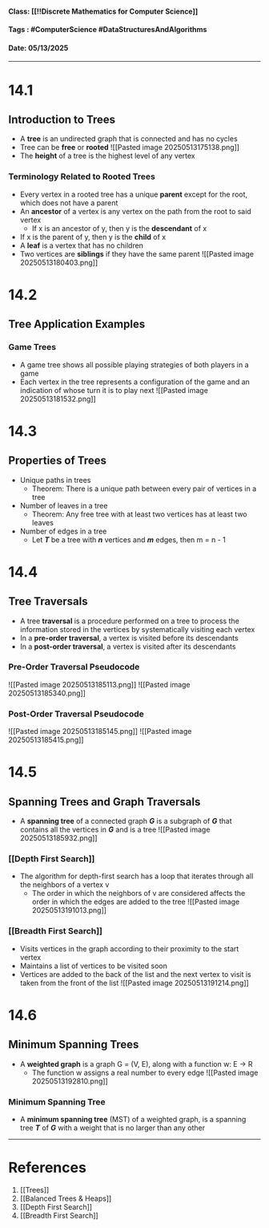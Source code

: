 #### Class: [[!!Discrete Mathematics for Computer Science]]
#### Tags : #ComputerScience #DataStructuresAndAlgorithms 
#### Date: 05/13/2025

---
# 14.1
## Introduction to Trees
- A **tree** is an undirected graph that is connected and has no cycles
- Tree can be __free__ or __rooted__
![[Pasted image 20250513175138.png]]
- The **height** of a tree is the highest level of any vertex
### Terminology Related to Rooted Trees
- Every vertex in a rooted tree has a unique **parent** except for the root, which does not have a parent
- An **ancestor** of a vertex is any vertex on the path from the root to said vertex
	- If x is an ancestor of y, then y is the **descendant** of x
- If x is the parent of y, then y is the **child** of x
- A **leaf** is a vertex that has no children
- Two vertices are **siblings** if they have the same parent
![[Pasted image 20250513180403.png]]

# 14.2
## Tree Application Examples
### Game Trees
- A game tree shows all possible playing strategies of both players in a game
- Each vertex in the tree represents a configuration of the game and an indication of whose turn it is to play next
![[Pasted image 20250513181532.png]]

# 14.3
## Properties of Trees
- Unique paths in trees
	- Theorem: There is a unique path between every pair of vertices in a tree
- Number of leaves in a tree
	- Theorem: Any free tree with at least two vertices has at least two leaves
- Number of edges in a tree
	- Let ***T*** be a tree with ***n*** vertices and ***m*** edges, then m = n - 1

# 14.4
## Tree Traversals
- A tree **traversal** is a procedure performed on a tree to process the information stored in the vertices by systematically visiting each vertex
- In a **pre-order traversal**, a vertex is visited before its descendants
- In a **post-order traversal**, a vertex is visited after its descendants
### Pre-Order Traversal Pseudocode
![[Pasted image 20250513185113.png]]
![[Pasted image 20250513185340.png]]
### Post-Order Traversal Pseudocode
![[Pasted image 20250513185145.png]]
![[Pasted image 20250513185415.png]]

# 14.5
## Spanning Trees and Graph Traversals
- A **spanning tree** of a connected graph ***G*** is a subgraph of ***G*** that contains all the vertices in ***G*** and is a tree
![[Pasted image 20250513185932.png]]
### [[Depth First Search]]
- The algorithm for depth-first search has a loop that iterates through all the neighbors of a vertex v
	- The order in which the neighbors of v are considered affects the order in which the edges are added to the tree
![[Pasted image 20250513191013.png]]
### [[Breadth First Search]]
- Visits vertices in the graph according to their proximity to the start vertex
- Maintains a list of vertices to be visited soon
- Vertices are added to the back of the list and the next vertex to visit is taken from the front of the list
![[Pasted image 20250513191214.png]]
# 14.6
## Minimum Spanning Trees
- A **weighted graph** is a graph G = (V, E), along with a function w: E -> R
	- The function w assigns a real number to every edge
![[Pasted image 20250513192810.png]]
### Minimum Spanning Tree
- A **minimum spanning tree** (MST) of a weighted graph, is a spanning tree ***T*** of ***G*** with a weight that is no larger than any other
---
# References
1. [[Trees]]
2. [[Balanced Trees & Heaps]]
3. [[Depth First Search]]
4. [[Breadth First Search]]
